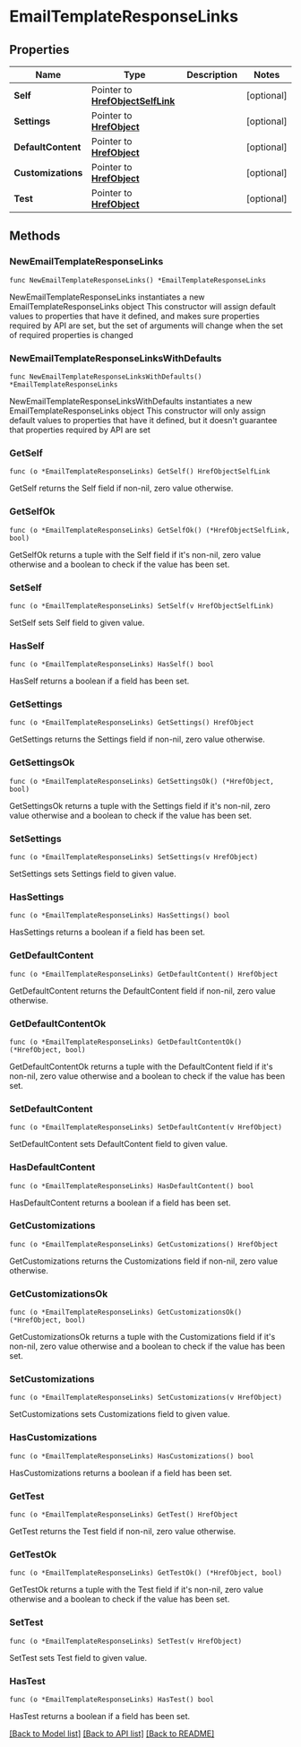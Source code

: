 # EmailTemplateResponseLinks

## Properties

Name | Type | Description | Notes
------------ | ------------- | ------------- | -------------
**Self** | Pointer to [**HrefObjectSelfLink**](HrefObjectSelfLink.md) |  | [optional] 
**Settings** | Pointer to [**HrefObject**](HrefObject.md) |  | [optional] 
**DefaultContent** | Pointer to [**HrefObject**](HrefObject.md) |  | [optional] 
**Customizations** | Pointer to [**HrefObject**](HrefObject.md) |  | [optional] 
**Test** | Pointer to [**HrefObject**](HrefObject.md) |  | [optional] 

## Methods

### NewEmailTemplateResponseLinks

`func NewEmailTemplateResponseLinks() *EmailTemplateResponseLinks`

NewEmailTemplateResponseLinks instantiates a new EmailTemplateResponseLinks object
This constructor will assign default values to properties that have it defined,
and makes sure properties required by API are set, but the set of arguments
will change when the set of required properties is changed

### NewEmailTemplateResponseLinksWithDefaults

`func NewEmailTemplateResponseLinksWithDefaults() *EmailTemplateResponseLinks`

NewEmailTemplateResponseLinksWithDefaults instantiates a new EmailTemplateResponseLinks object
This constructor will only assign default values to properties that have it defined,
but it doesn't guarantee that properties required by API are set

### GetSelf

`func (o *EmailTemplateResponseLinks) GetSelf() HrefObjectSelfLink`

GetSelf returns the Self field if non-nil, zero value otherwise.

### GetSelfOk

`func (o *EmailTemplateResponseLinks) GetSelfOk() (*HrefObjectSelfLink, bool)`

GetSelfOk returns a tuple with the Self field if it's non-nil, zero value otherwise
and a boolean to check if the value has been set.

### SetSelf

`func (o *EmailTemplateResponseLinks) SetSelf(v HrefObjectSelfLink)`

SetSelf sets Self field to given value.

### HasSelf

`func (o *EmailTemplateResponseLinks) HasSelf() bool`

HasSelf returns a boolean if a field has been set.

### GetSettings

`func (o *EmailTemplateResponseLinks) GetSettings() HrefObject`

GetSettings returns the Settings field if non-nil, zero value otherwise.

### GetSettingsOk

`func (o *EmailTemplateResponseLinks) GetSettingsOk() (*HrefObject, bool)`

GetSettingsOk returns a tuple with the Settings field if it's non-nil, zero value otherwise
and a boolean to check if the value has been set.

### SetSettings

`func (o *EmailTemplateResponseLinks) SetSettings(v HrefObject)`

SetSettings sets Settings field to given value.

### HasSettings

`func (o *EmailTemplateResponseLinks) HasSettings() bool`

HasSettings returns a boolean if a field has been set.

### GetDefaultContent

`func (o *EmailTemplateResponseLinks) GetDefaultContent() HrefObject`

GetDefaultContent returns the DefaultContent field if non-nil, zero value otherwise.

### GetDefaultContentOk

`func (o *EmailTemplateResponseLinks) GetDefaultContentOk() (*HrefObject, bool)`

GetDefaultContentOk returns a tuple with the DefaultContent field if it's non-nil, zero value otherwise
and a boolean to check if the value has been set.

### SetDefaultContent

`func (o *EmailTemplateResponseLinks) SetDefaultContent(v HrefObject)`

SetDefaultContent sets DefaultContent field to given value.

### HasDefaultContent

`func (o *EmailTemplateResponseLinks) HasDefaultContent() bool`

HasDefaultContent returns a boolean if a field has been set.

### GetCustomizations

`func (o *EmailTemplateResponseLinks) GetCustomizations() HrefObject`

GetCustomizations returns the Customizations field if non-nil, zero value otherwise.

### GetCustomizationsOk

`func (o *EmailTemplateResponseLinks) GetCustomizationsOk() (*HrefObject, bool)`

GetCustomizationsOk returns a tuple with the Customizations field if it's non-nil, zero value otherwise
and a boolean to check if the value has been set.

### SetCustomizations

`func (o *EmailTemplateResponseLinks) SetCustomizations(v HrefObject)`

SetCustomizations sets Customizations field to given value.

### HasCustomizations

`func (o *EmailTemplateResponseLinks) HasCustomizations() bool`

HasCustomizations returns a boolean if a field has been set.

### GetTest

`func (o *EmailTemplateResponseLinks) GetTest() HrefObject`

GetTest returns the Test field if non-nil, zero value otherwise.

### GetTestOk

`func (o *EmailTemplateResponseLinks) GetTestOk() (*HrefObject, bool)`

GetTestOk returns a tuple with the Test field if it's non-nil, zero value otherwise
and a boolean to check if the value has been set.

### SetTest

`func (o *EmailTemplateResponseLinks) SetTest(v HrefObject)`

SetTest sets Test field to given value.

### HasTest

`func (o *EmailTemplateResponseLinks) HasTest() bool`

HasTest returns a boolean if a field has been set.


[[Back to Model list]](../README.md#documentation-for-models) [[Back to API list]](../README.md#documentation-for-api-endpoints) [[Back to README]](../README.md)


